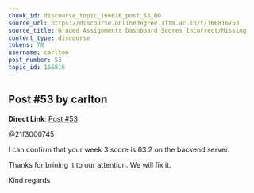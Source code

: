 ```yaml
---
chunk_id: discourse_topic_166816_post_53_00
source_url: https://discourse.onlinedegree.iitm.ac.in/t/166816/53
source_title: Graded Assignments Dashboard Scores Incorrect/Missing
content_type: discourse
tokens: 78
username: carlton
post_number: 53
topic_id: 166816
---
```


## Post #53 by carlton

**Direct Link**: [Post #53](https://discourse.onlinedegree.iitm.ac.in/t/166816/53)

@21f3000745

I can confirm that your week 3 score is 63.2 on the backend server.

Thanks for brining it to our attention. We will fix it.

Kind regards
